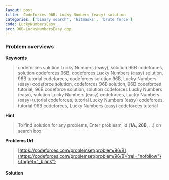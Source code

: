 ```yaml
---
layout: post
title:  Codeforces 96B. Lucky Numbers (easy) solution
categories: ['binary search', 'bitmasks', 'brute force']
code: LuckyNumbersEasy
src: 96B-LuckyNumbersEasy.cpp
---
```

### **Problem overviews**

**Keywords**
> codeforces solution Lucky Numbers (easy), solution 96B codeforces, solution codeforces 96B, codeforces Lucky Numbers (easy) solution, 96B tutorial codeforces, codeforces solution 96B, Lucky Numbers (easy) codeforce solution, codeforces 96B solution, 96B codeforces tutorial, 96B codeforce solution, solution codeforces Lucky Numbers (easy), solution Lucky Numbers (easy) codeforces, Lucky Numbers (easy) tutorial codeforces, tutorial Lucky Numbers (easy) codeforces, tutorial 96B codeforces, Lucky Numbers (easy) codeforces tutorial

**Hint**
> To find solution for any problems, Enter probleam_id (**1A, 28B**, ...) on search box. 

**Problems Url**
> [https://codeforces.com/problemset/problem/96/B](https://codeforces.com/problemset/problem/96/B){:rel="nofollow"}{:target="_blank"}

#### **Solution**



